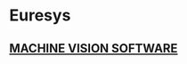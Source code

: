 # Euresys

##  [MACHINE VISION SOFTWARE](https://www.euresys.com/en/Products/Machine-Vision-Software) 

### 
